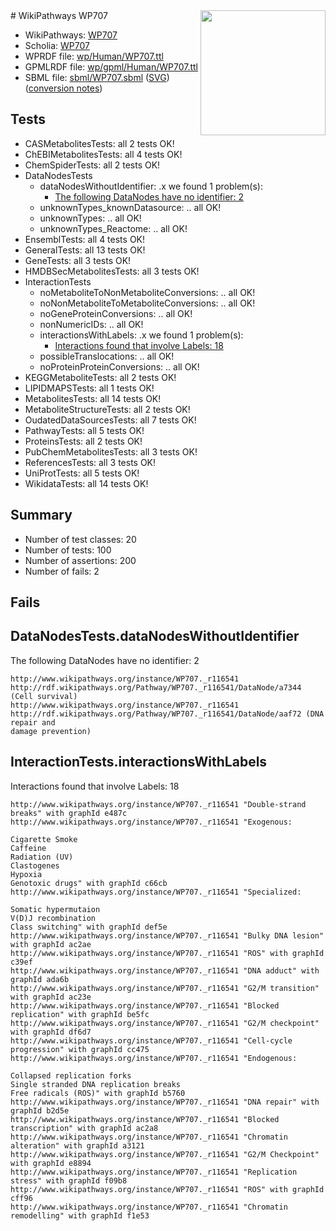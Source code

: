 <img style="float: right; width: 200px" src="../logo.png" />
# WikiPathways WP707

* WikiPathways: [WP707](https://identifiers.org/wikipathways:WP707)
* Scholia: [WP707](https://scholia.toolforge.org/wikipathways/WP707)
* WPRDF file: [wp/Human/WP707.ttl](../wp/Human/WP707.ttl)
* GPMLRDF file: [wp/gpml/Human/WP707.ttl](../wp/gpml/Human/WP707.ttl)
* SBML file: [sbml/WP707.sbml](../sbml/WP707.sbml) ([SVG](../sbml/WP707.svg)) ([conversion notes](../sbml/WP707.txt))

## Tests
* CASMetabolitesTests: all 2 tests OK!
* ChEBIMetabolitesTests: all 4 tests OK!
* ChemSpiderTests: all 2 tests OK!
* DataNodesTests
    * dataNodesWithoutIdentifier: .x we found 1 problem(s):
        * [The following DataNodes have no identifier: 2](#d2d32fa1)
    * unknownTypes_knownDatasource: .. all OK!
    * unknownTypes: .. all OK!
    * unknownTypes_Reactome: .. all OK!
* EnsemblTests: all 4 tests OK!
* GeneralTests: all 13 tests OK!
* GeneTests: all 3 tests OK!
* HMDBSecMetabolitesTests: all 3 tests OK!
* InteractionTests
    * noMetaboliteToNonMetaboliteConversions: .. all OK!
    * noNonMetaboliteToMetaboliteConversions: .. all OK!
    * noGeneProteinConversions: .. all OK!
    * nonNumericIDs: .. all OK!
    * interactionsWithLabels: .x we found 1 problem(s):
        * [Interactions found that involve Labels: 18](#fe97a8c0)
    * possibleTranslocations: .. all OK!
    * noProteinProteinConversions: .. all OK!
* KEGGMetaboliteTests: all 2 tests OK!
* LIPIDMAPSTests: all 1 tests OK!
* MetabolitesTests: all 14 tests OK!
* MetaboliteStructureTests: all 2 tests OK!
* OudatedDataSourcesTests: all 7 tests OK!
* PathwayTests: all 5 tests OK!
* ProteinsTests: all 2 tests OK!
* PubChemMetabolitesTests: all 3 tests OK!
* ReferencesTests: all 3 tests OK!
* UniProtTests: all 5 tests OK!
* WikidataTests: all 14 tests OK!


## Summary

* Number of test classes: 20
* Number of tests: 100
* Number of assertions: 200
* Number of fails: 2

## Fails

<a name="d2d32fa1" />

## DataNodesTests.dataNodesWithoutIdentifier

The following DataNodes have no identifier: 2
```
http://www.wikipathways.org/instance/WP707._r116541 http://rdf.wikipathways.org/Pathway/WP707._r116541/DataNode/a7344 (Cell survival)
http://www.wikipathways.org/instance/WP707._r116541 http://rdf.wikipathways.org/Pathway/WP707._r116541/DataNode/aaf72 (DNA repair and
damage prevention)
```

<a name="fe97a8c0" />

## InteractionTests.interactionsWithLabels

Interactions found that involve Labels: 18
```
http://www.wikipathways.org/instance/WP707._r116541 "Double-strand breaks" with graphId e487c
http://www.wikipathways.org/instance/WP707._r116541 "Exogenous:

Cigarette Smoke
Caffeine
Radiation (UV)
Clastogenes
Hypoxia
Genotoxic drugs" with graphId c66cb
http://www.wikipathways.org/instance/WP707._r116541 "Specialized:

Somatic hypermutaion
V(D)J recombination
Class switching" with graphId def5e
http://www.wikipathways.org/instance/WP707._r116541 "Bulky DNA lesion" with graphId ac2ae
http://www.wikipathways.org/instance/WP707._r116541 "ROS" with graphId c39ef
http://www.wikipathways.org/instance/WP707._r116541 "DNA adduct" with graphId ada6b
http://www.wikipathways.org/instance/WP707._r116541 "G2/M transition" with graphId ac23e
http://www.wikipathways.org/instance/WP707._r116541 "Blocked replication" with graphId be5fc
http://www.wikipathways.org/instance/WP707._r116541 "G2/M checkpoint" with graphId df6d7
http://www.wikipathways.org/instance/WP707._r116541 "Cell-cycle progression" with graphId cc475
http://www.wikipathways.org/instance/WP707._r116541 "Endogenous:

Collapsed replication forks
Single stranded DNA replication breaks
Free radicals (ROS)" with graphId b5760
http://www.wikipathways.org/instance/WP707._r116541 "DNA repair" with graphId b2d5e
http://www.wikipathways.org/instance/WP707._r116541 "Blocked transcription" with graphId ac2a8
http://www.wikipathways.org/instance/WP707._r116541 "Chromatin alteration" with graphId a3121
http://www.wikipathways.org/instance/WP707._r116541 "G2/M Checkpoint" with graphId e8894
http://www.wikipathways.org/instance/WP707._r116541 "Replication stress" with graphId f09b8
http://www.wikipathways.org/instance/WP707._r116541 "ROS" with graphId cff96
http://www.wikipathways.org/instance/WP707._r116541 "Chromatin
remodelling" with graphId f1e53
```

